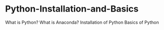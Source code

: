 # Python-Installation-and-Basics
What is Python?
What is Anaconda?
Installation of Python
Basics of Python
